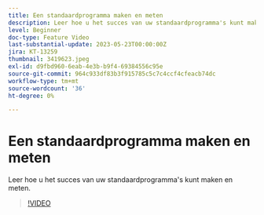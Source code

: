 ```yaml
---
title: Een standaardprogramma maken en meten
description: Leer hoe u het succes van uw standaardprogramma's kunt maken en meten.
level: Beginner
doc-type: Feature Video
last-substantial-update: 2023-05-23T00:00:00Z
jira: KT-13259
thumbnail: 3419623.jpeg
exl-id: d9fbd960-6eab-4e3b-b9f4-69384556c95e
source-git-commit: 964c933df83b3f915785c5c7c4ccf4cfeacb74dc
workflow-type: tm+mt
source-wordcount: '36'
ht-degree: 0%

---
```



# Een standaardprogramma maken en meten

Leer hoe u het succes van uw standaardprogramma&#39;s kunt maken en meten.

>[!VIDEO](https://video.tv.adobe.com/v/3419623/?learn=on)
